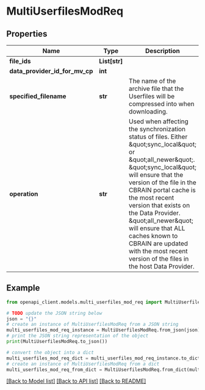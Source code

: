 # MultiUserfilesModReq


## Properties

Name | Type | Description | Notes
------------ | ------------- | ------------- | -------------
**file_ids** | **List[str]** |  | [optional] 
**data_provider_id_for_mv_cp** | **int** |  | [optional] 
**specified_filename** | **str** | The name of the archive file that the Userfiles will be compressed into when downloading. | [optional] 
**operation** | **str** | Used when affecting the synchronization status of files. Either \&quot;sync_local\&quot; or \&quot;all_newer\&quot;. \&quot;sync_local\&quot; will ensure that the version of the file in the CBRAIN portal cache is the most recent version that exists on the Data Provider. \&quot;all_newer\&quot; will ensure that ALL caches known to CBRAIN are updated with the most recent version of the files in the host Data Provider. | [optional] 

## Example

```python
from openapi_client.models.multi_userfiles_mod_req import MultiUserfilesModReq

# TODO update the JSON string below
json = "{}"
# create an instance of MultiUserfilesModReq from a JSON string
multi_userfiles_mod_req_instance = MultiUserfilesModReq.from_json(json)
# print the JSON string representation of the object
print(MultiUserfilesModReq.to_json())

# convert the object into a dict
multi_userfiles_mod_req_dict = multi_userfiles_mod_req_instance.to_dict()
# create an instance of MultiUserfilesModReq from a dict
multi_userfiles_mod_req_from_dict = MultiUserfilesModReq.from_dict(multi_userfiles_mod_req_dict)
```
[[Back to Model list]](../README.md#documentation-for-models) [[Back to API list]](../README.md#documentation-for-api-endpoints) [[Back to README]](../README.md)


